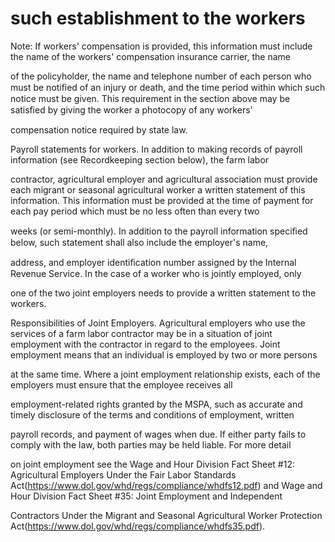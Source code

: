 # such establishment to the workers

Note: If workers' compensation is provided, this information must include the name of the workers' compensation insurance carrier, the name

of the policyholder, the name and telephone number of each person who must be notiﬁed of an injury or death, and the time period within which such notice must be given. This requirement in the section above may be satisﬁed by giving the worker a photocopy of any workers'

compensation notice required by state law.

Payroll statements for workers. In addition to making records of payroll information (see Recordkeeping section below), the farm labor

contractor, agricultural employer and agricultural association must provide each migrant or seasonal agricultural worker a written statement of this information. This information must be provided at the time of payment for each pay period which must be no less often than every two

weeks (or semi-monthly). In addition to the payroll information speciﬁed below, such statement shall also include the employer's name,

address, and employer identiﬁcation number assigned by the Internal Revenue Service. In the case of a worker who is jointly employed, only

one of the two joint employers needs to provide a written statement to the workers.

Responsibilities of Joint Employers. Agricultural employers who use the services of a farm labor contractor may be in a situation of joint employment with the contractor in regard to the employees. Joint employment means that an individual is employed by two or more persons

at the same time. Where a joint employment relationship exists, each of the employers must ensure that the employee receives all

employment-related rights granted by the MSPA, such as accurate and timely disclosure of the terms and conditions of employment, written

payroll records, and payment of wages when due. If either party fails to comply with the law, both parties may be held liable. For more detail

on joint employment see the Wage and Hour Division Fact Sheet #12: Agricultural Employers Under the Fair Labor Standards Act(https://www.dol.gov/whd/regs/compliance/whdfs12.pdf) and Wage and Hour Division Fact Sheet #35: Joint Employment and Independent

Contractors Under the Migrant and Seasonal Agricultural Worker Protection Act(https://www.dol.gov/whd/regs/compliance/whdfs35.pdf).